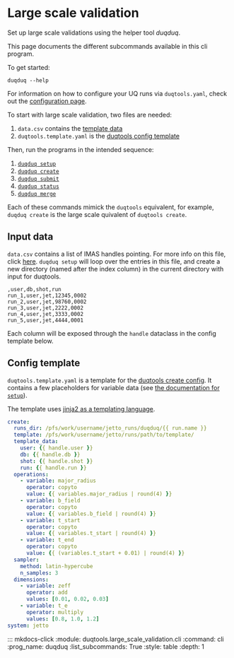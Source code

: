 # Large scale validation

Set up large scale validations using the helper tool *duqduq*.

This page documents the different subcommands available in this cli program.

To get started:

    duqduq --help

For information on how to configure your UQ runs via `duqtools.yaml`, check out the [configuration page](../config).

To start with large scale validation, two files are needed:

1. `data.csv` contains the [template data](#input-data)
2. `duqtools.template.yaml` is the [duqtools config template](#config-template)

Then, run the programs in the intended sequence:

1. [`duqduq setup`](#duqduq-setup)
2. [`duqduq create`](#duqduq-create)
3. [`duqduq submit`](#duqduq-submit)
4. [`duqduq status`](#duqduq-status)
5. [`duqduq merge`](#duqduq-merge)

Each of these commands mimick the `duqtools` equivalent, for example, `duqduq create` is the large scale quivalent of `duqtools create`.

## Input data

`data.csv` contains a list of IMAS handles pointing. For more info on this file, click [here](../dash/#from-a-csv-file). `duqduq setup` will loop over the entries in this file, and create a new directory (named after the index column) in the current directory with input for duqtools.

```csv title="data.csv"
,user,db,shot,run
run_1,user,jet,12345,0002
run_2,user,jet,98760,0002
run_3,user,jet,2222,0002
run_4,user,jet,3333,0002
run_5,user,jet,4444,0001
```

Each column will be exposed through the `handle` dataclass in the config template below.

## Config template

`duqtools.template.yaml` is a template for the [duqtools create config](../config/create/#the-create-config). It contains a few placeholders for variable data (see [the documentation for `setup`](../config/setup/#placeholder-variables)).

The template uses [jinja2 as a templating language](../config/setup/#jinja2-quickstart).

```yaml title="duqtools.template.yaml"
create:
  runs_dir: /pfs/work/username/jetto_runs/duqduq/{{ run.name }}
  template: /pfs/work/username/jetto/runs/path/to/template/
  template_data:
    user: {{ handle.user }}
    db: {{ handle.db }}
    shot: {{ handle.shot }}
    run: {{ handle.run }}
  operations:
    - variable: major_radius
      operator: copyto
      value: {{ variables.major_radius | round(4) }}
    - variable: b_field
      operator: copyto
      value: {{ variables.b_field | round(4) }}
    - variable: t_start
      operator: copyto
      value: {{ variables.t_start | round(4) }}
    - variable: t_end
      operator: copyto
      value: {{ (variables.t_start + 0.01) | round(4) }}
  sampler:
    method: latin-hypercube
    n_samples: 3
  dimensions:
    - variable: zeff
      operator: add
      values: [0.01, 0.02, 0.03]
    - variable: t_e
      operator: multiply
      values: [0.8, 1.0, 1.2]
system: jetto
```


::: mkdocs-click
    :module: duqtools.large_scale_validation.cli
    :command: cli
    :prog_name: duqduq
    :list_subcommands: True
    :style: table
    :depth: 1
